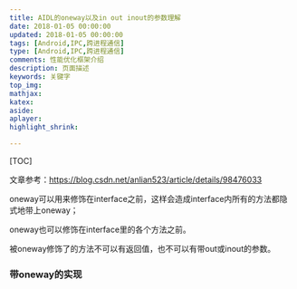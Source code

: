 ```yaml
---
title: AIDL的oneway以及in out inout的参数理解
date: 2018-01-05 00:00:00
updated: 2018-01-05 00:00:00
tags: [Android,IPC,跨进程通信]
type: [Android,IPC,跨进程通信]
comments: 性能优化框架介绍
description: 页面描述
keywords: 关键字
top_img:
mathjax:
katex:
aside:
aplayer:
highlight_shrink:

---
```


[TOC]



文章参考：https://blog.csdn.net/anlian523/article/details/98476033

oneway可以用来修饰在interface之前，这样会造成interface内所有的方法都隐式地带上oneway；

oneway也可以修饰在interface里的各个方法之前。


被oneway修饰了的方法不可以有返回值，也不可以有带out或inout的参数。


### 带oneway的实现